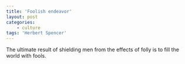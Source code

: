 ```yaml
---
title: 'Foolish endeavor'
layout: post
categories:
    - culture
tags: 'Herbert Spencer'
---
```


The ultimate result of shielding men from the effects of folly is to fill the world with fools.
